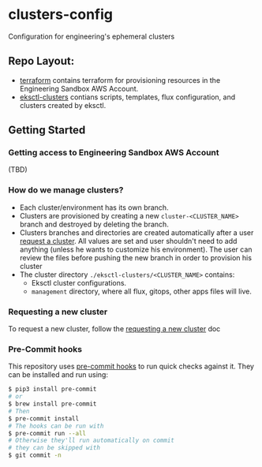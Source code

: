 # clusters-config
Configuration for engineering's ephemeral clusters

## Repo Layout:
- [terraform](./terraform/) contains terraform for provisioning resources in the Engineering Sandbox AWS Account.
- [eksctl-clusters](./eksctl-clusters/) contians scripts, templates, flux configuration, and clusters created by eksctl.

## Getting Started
### Getting access to Engineering Sandbox AWS Account

(TBD)

### How do we manage clusters?
- Each cluster/environment has its own branch.
- Clusters are provisioned by creating a new `cluster-<CLUSTER_NAME>` branch and destroyed by deleting the branch.
- Clusters branches and directories are created automatically after a user [request a cluster](./docs/request-cluster.md). All values are set and user shouldn't need to add anything (unless he wants to customize his environment). The user can review the files before pushing the new branch in order to provision his cluster
- The cluster directory `./eksctl-clusters/<CLUSTER_NAME>` contains:
    - Eksctl cluster configurations.
    - `management` directory, where all flux, gitops, other apps files will live.

### Requesting a new cluster
To request a new cluster, follow the [requesting a new cluster](./docs/request-cluster.md) doc

### Pre-Commit hooks

This repository uses [pre-commit hooks](https://pre-commit.com/) to run quick
checks against it. They can be installed and run using:

```bash
$ pip3 install pre-commit
# or
$ brew install pre-commit
# Then
$ pre-commit install
# The hooks can be run with
$ pre-commit run --all
# Otherwise they'll run automatically on commit
# they can be skipped with
$ git commit -n
```
